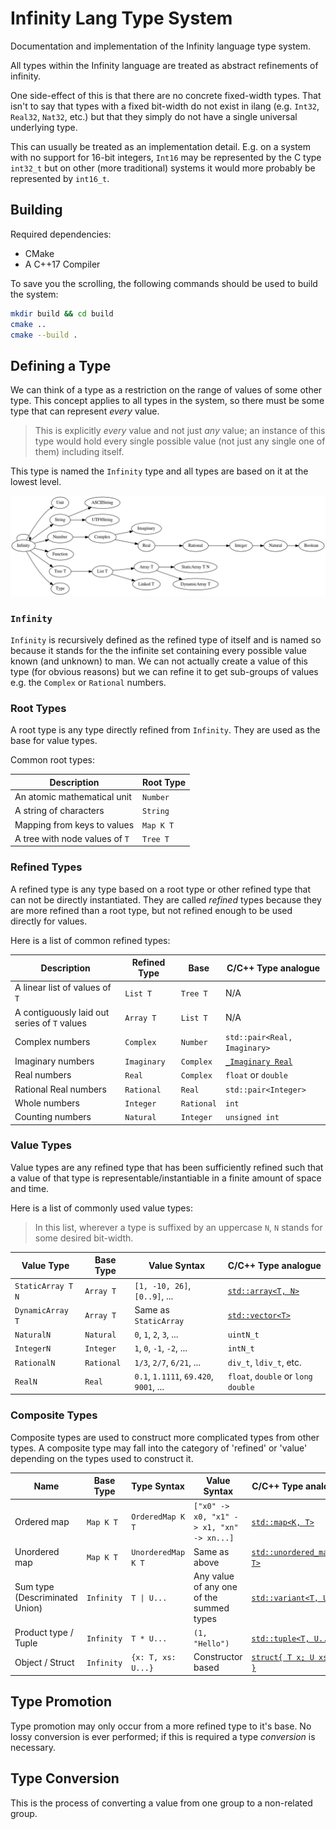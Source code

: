# Infinity Lang Type System
Documentation and implementation of the Infinity language type system.

All types within the Infinity language are treated as abstract refinements of infinity.

One side-effect of this is that there are no concrete fixed-width types. That isn't to say that types with a fixed bit-width do not exist in ilang (e.g. `Int32`, `Real32`, `Nat32`, etc.) but that they simply do not have a single universal underlying type.

This can usually be treated as an implementation detail. E.g. on a system with no support for 16-bit integers, `Int16` may be represented by the C type `int32_t` but on other (more traditional) systems it would more probably be represented by `int16_t`.

## Building

Required dependencies:

- CMake
- A C++17 Compiler

To save you the scrolling, the following commands should be used to build the system:

```bash
mkdir build && cd build
cmake ..
cmake --build .
```



## Defining a Type

We can think of a type as a restriction on the range of values of some other type. This concept applies to all types in the system, so there must be some type that can represent *every* value.

> This is explicitly *every* value and not just *any* value; an instance of this type would hold every single possible value (not just any single one of them) including itself.

This type is named the `Infinity` type and all types are based on it at the lowest level.

![Diagram of base types and their bases](base-diagram.png)

### `Infinity`

`Infinity` is recursively defined as the refined type of itself and is named so because it stands for the the infinite set containing every possible value known (and unknown) to man. We can not actually create a value of this type (for obvious reasons) but we can refine it to get sub-groups of values e.g. the `Complex` or `Rational` numbers.

### Root Types

A root type is any type directly refined from `Infinity`. They are used as the base for value types.

Common root types:

| Description                    | Root Type |
| ------------------------------ | --------- |
| An atomic mathematical unit    | `Number`  |
| A string of characters         | `String`  |
| Mapping from keys to values    | `Map K T` |
| A tree with node values of `T` | `Tree T`  |

### Refined Types

A refined type is any type based on a root type or other refined type that can not be directly instantiated. They are called *refined* types because they are more refined than a root type, but not refined enough to be used directly for values.

Here is a list of common refined types:

| Description                                  | Refined Type | Base       | C/C++ Type analogue          |
| -------------------------------------------- | ------------ | ---------- | ---------------------------- |
| A linear list of values of `T`               | `List T`     | `Tree T`   | N/A                          |
| A contiguously laid out series of `T` values | `Array T`    | `List T`   | N/A                          |
| Complex numbers                              | `Complex`    | `Number`   | `std::pair<Real, Imaginary>` |
| Imaginary numbers                            | `Imaginary`  | `Complex`  | [`_Imaginary Real`](https://en.cppreference.com/w/c/language/arithmetic_types#Imaginary_floating_types)            |
| Real numbers                                 | `Real`       | `Complex`  | `float` or `double`          |
| Rational Real numbers                        | `Rational`   | `Real`     | `std::pair<Integer>`         |
| Whole numbers                                | `Integer`    | `Rational` | `int`                        |
| Counting numbers                             | `Natural`    | `Integer`  | `unsigned int`               |


### Value Types

Value types are any refined type that has been sufficiently refined such that a value of that type is representable/instantiable in a finite amount of space and time.

Here is a list of commonly used value types:

> In this list, wherever a type is suffixed by an uppercase `N`, `N` stands for some desired bit-width.

| Value Type        | Base Type  | Value Syntax                           | C/C++ Type analogue                |
| ----------------- | ---------- | -------------------------------------- | ---------------------------------- |
| `StaticArray T N` | `Array T`  | `[1, -10, 26]`, `[0..9]`, ...          | [`std::array<T, N>`](https://en.cppreference.com/w/cpp/container/array)                 |
| `DynamicArray T`  | `Array T`  | Same as `StaticArray`                  | [`std::vector<T>`](https://en.cppreference.com/w/cpp/container/vector)                   |
| `NaturalN`        | `Natural`  | `0`, `1`, `2`, `3`, ...                | `uintN_t`                          |
| `IntegerN`        | `Integer`  | `1`, `0`, `-1`, `-2`, ...              | `intN_t`                           |
| `RationalN`       | `Rational` | `1/3`, `2/7`, `6/21`, ...              | `div_t`, `ldiv_t`, etc.            |
| `RealN`           | `Real`     | `0.1`, `1.1111`, `69.420`, `9001`, ... | `float`, `double` or `long double` |

### Composite Types

Composite types are used to construct more complicated types from other types. A composite type may fall into the category of 'refined' or 'value' depending on the types used to construct it.

| Name                           | Base Type  | Type Syntax        | Value Syntax                              | C/C++ Type analogue                                          |
| ------------------------------ | ---------- | ------------------ | ----------------------------------------- | ------------------------------------------------------------ |
| Ordered map                    | `Map K T`  | `OrderedMap K T`   | `["x0" -> x0, "x1" -> x1, "xn" -> xn...]` | [`std::map<K, T>`](https://en.cppreference.com/w/cpp/container/map) |
| Unordered map                  | `Map K T`  | `UnorderedMap K T` | Same as above                             | [`std::unordered_map<K, T>`](https://en.cppreference.com/w/cpp/container/unordered_map) |
| Sum type (Descriminated Union) | `Infinity` | `T \| U...`        | Any value of any one of the summed types  | [`std::variant<T, U...>`](https://en.cppreference.com/w/cpp/utility/variant) |
| Product type / Tuple           | `Infinity` | `T * U...`         | `(1, "Hello")`                            | [`std::tuple<T, U...>`](https://en.cppreference.com/w/cpp/utility/tuple) |
| Object / Struct                | `Infinity` | `{x: T, xs: U...}` | Constructor based                         | [`struct{ T x; U xs...; }`](https://en.cppreference.com/w/c/language/struct) |

## Type Promotion

Type promotion may only occur from a more refined type to it's base. No lossy conversion is ever performed; if this is required a type *conversion* is necessary.

## Type Conversion

This is the process of converting a value from one group to a non-related group.

